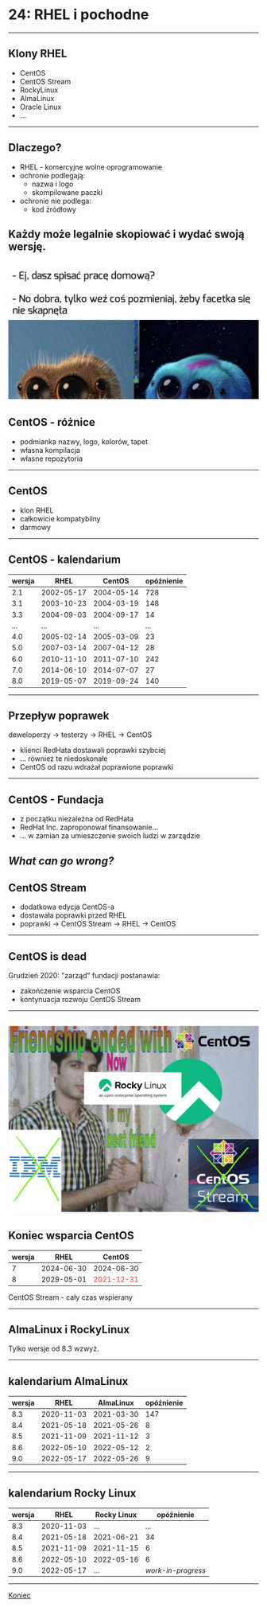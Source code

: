 # 24: RHEL i pochodne
------
<!-- .slide: data-autofragments -->
## Klony RHEL

* CentOS
* CentOS Stream
* RockyLinux
* AlmaLinux
* Oracle Linux
* ...
---
<!-- .slide: data-autofragments -->
## Dlaczego?

- RHEL - komercyjne wolne oprogramowanie
- ochronie podlegają:
  - nazwa i logo
  - skompilowane paczki
- ochronie nie podlega:
  - kod źródłowy

**Każdy może legalnie skopiować i wydać swoją wersję.**
---
<!-- .slide: data-background="#fff" -->
![Praca domowa](img/pracadomowa.jpg)
---
<!-- .slide: data-autofragments -->
## CentOS - różnice

- podmianka nazwy, logo, kolorów, tapet
- własna kompilacja
- własne repozytoria
---
<!-- .slide: data-autofragments -->
## CentOS

- klon RHEL
- całkowicie kompatybilny
- darmowy
---
<!-- .slide: data-autofragments -->
## CentOS - kalendarium

| wersja | RHEL       | CentOS     | opóźnienie |
|--------|------------|------------|------------|
| 2.1    | 2002-05-17 | 2004-05-14 |        728 |
| 3.1    | 2003-10-23 | 2004-03-19 |        148 |
| 3.3    | 2004-09-03 | 2004-09-17 |         14 |
| ...    | ...        | ...        | ...        |
| 4.0    | 2005-02-14 | 2005-03-09 |         23 |
| 5.0    | 2007-03-14 | 2007-04-12 |         28 |
| 6.0    | 2010-11-10 | 2011-07-10 |        242 |
| 7.0    | 2014-06-10 | 2014-07-07 |         27 |
| 8.0    | 2019-05-07 | 2019-09-24 |        140 |
<!-- .element: style="font-size: 0.55em;" -->
---
<!-- .slide: data-autofragments -->
## Przepływ poprawek

deweloperzy → testerzy → RHEL → CentOS

- klienci RedHata dostawali poprawki szybciej
- ... również te niedoskonałe
- CentOS od razu wdrażał poprawione poprawki
---
<!-- .slide: data-autofragments -->
## CentOS - Fundacja

- z początku niezależna od RedHata
- RedHat Inc. zaproponował finansowanie...
- ... w zamian za umieszczenie swoich ludzi w zarządzie

*What can go wrong?*
---
<!-- .slide: data-autofragments -->
## CentOS Stream

- dodatkowa edycja CentOS-a
- dostawała poprawki przed RHEL
- poprawki → CentOS Stream → RHEL → CentOS
---
<!-- .slide: data-autofragments -->
## CentOS is dead

Grudzień 2020: "zarząd" fundacji postanawia:
- zakończenie wsparcia CentOS
- kontynuacja rozwoju CentOS Stream
---
<!-- .slide: data-background="#fff" -->
![friendship ended](img/friendship-ended-with-centos.png)
---
<!-- .slide: data-autofragments -->
## Koniec wsparcia CentOS

| wersja | RHEL       | CentOS     |
|--------|------------|------------|
| 7      | 2024-06-30 | 2024-06-30 |
| 8      | 2029-05-01 | 2021-12-31 |

CentOS Stream - cały czas wspierany
<style>
#koniec-wsparcia-centos + table tr:nth-child(2) td:nth-child(3) { color: #f33; }
</style>
---
<!-- .slide: data-autofragments -->
## AlmaLinux i RockyLinux

Tylko wersje od 8.3 wzwyż.

---
## kalendarium AlmaLinux

| wersja | RHEL       | AlmaLinux  | opóźnienie |
|--------|------------|------------|------------|
| 8.3    | 2020-11-03 | 2021-03-30 |        147 |
| 8.4    | 2021-05-18 | 2021-05-26 |          8 |
| 8.5    | 2021-11-09 | 2021-11-12 |          3 |
| 8.6    | 2022-05-10 | 2022-05-12 |          2 |
| 9.0    | 2022-05-17 | 2022-05-26 |          9 |

---
## kalendarium Rocky Linux

| wersja | RHEL       | Rocky Linux| opóźnienie |
|--------|------------|------------|------------|
| 8.3    | 2020-11-03 | ...        |        ... |
| 8.4    | 2021-05-18 | 2021-06-21 |         34 |
| 8.5    | 2021-11-09 | 2021-11-15 |          6 |
| 8.6    | 2022-05-10 | 2022-05-16 |          6 |
| 9.0    | 2022-05-17 | ...        | *work-in-progress* |

------
[Koniec](./)
